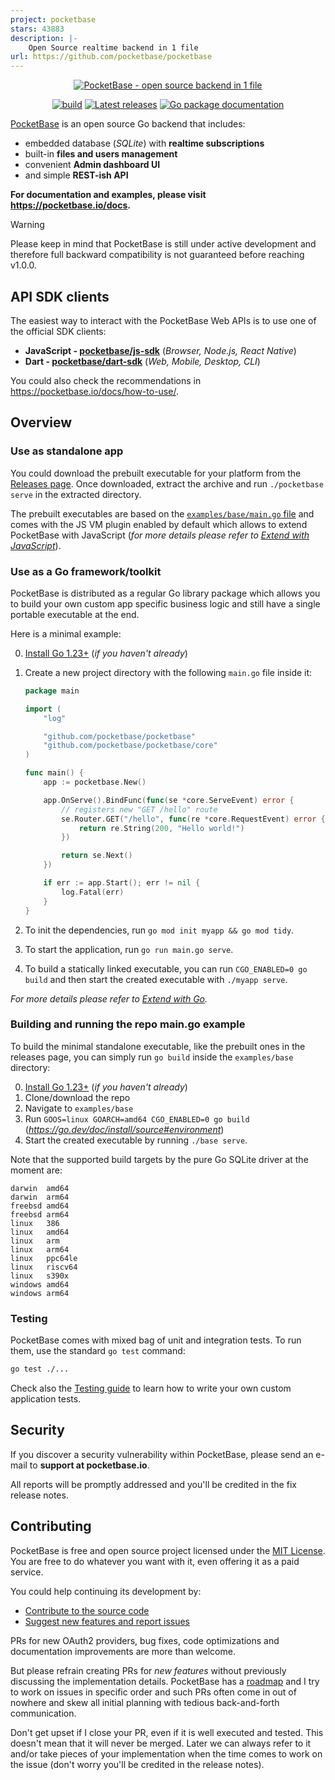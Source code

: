 ```yaml
---
project: pocketbase
stars: 43883
description: |-
    Open Source realtime backend in 1 file
url: https://github.com/pocketbase/pocketbase
---
```


<p align="center">
    <a href="https://pocketbase.io" target="_blank" rel="noopener">
        <img src="https://i.imgur.com/5qimnm5.png" alt="PocketBase - open source backend in 1 file" />
    </a>
</p>

<p align="center">
    <a href="https://github.com/pocketbase/pocketbase/actions/workflows/release.yaml" target="_blank" rel="noopener"><img src="https://github.com/pocketbase/pocketbase/actions/workflows/release.yaml/badge.svg" alt="build" /></a>
    <a href="https://github.com/pocketbase/pocketbase/releases" target="_blank" rel="noopener"><img src="https://img.shields.io/github/release/pocketbase/pocketbase.svg" alt="Latest releases" /></a>
    <a href="https://pkg.go.dev/github.com/pocketbase/pocketbase" target="_blank" rel="noopener"><img src="https://godoc.org/github.com/pocketbase/pocketbase?status.svg" alt="Go package documentation" /></a>
</p>

[PocketBase](https://pocketbase.io) is an open source Go backend that includes:

- embedded database (_SQLite_) with **realtime subscriptions**
- built-in **files and users management**
- convenient **Admin dashboard UI**
- and simple **REST-ish API**

**For documentation and examples, please visit https://pocketbase.io/docs.**

> [!WARNING]
> Please keep in mind that PocketBase is still under active development
> and therefore full backward compatibility is not guaranteed before reaching v1.0.0.

## API SDK clients

The easiest way to interact with the PocketBase Web APIs is to use one of the official SDK clients:

- **JavaScript - [pocketbase/js-sdk](https://github.com/pocketbase/js-sdk)** (_Browser, Node.js, React Native_)
- **Dart - [pocketbase/dart-sdk](https://github.com/pocketbase/dart-sdk)** (_Web, Mobile, Desktop, CLI_)

You could also check the recommendations in https://pocketbase.io/docs/how-to-use/.


## Overview

### Use as standalone app

You could download the prebuilt executable for your platform from the [Releases page](https://github.com/pocketbase/pocketbase/releases).
Once downloaded, extract the archive and run `./pocketbase serve` in the extracted directory.

The prebuilt executables are based on the [`examples/base/main.go` file](https://github.com/pocketbase/pocketbase/blob/master/examples/base/main.go) and comes with the JS VM plugin enabled by default which allows to extend PocketBase with JavaScript (_for more details please refer to [Extend with JavaScript](https://pocketbase.io/docs/js-overview/)_).

### Use as a Go framework/toolkit

PocketBase is distributed as a regular Go library package which allows you to build
your own custom app specific business logic and still have a single portable executable at the end.

Here is a minimal example:

0. [Install Go 1.23+](https://go.dev/doc/install) (_if you haven't already_)

1. Create a new project directory with the following `main.go` file inside it:
    ```go
    package main

    import (
        "log"

        "github.com/pocketbase/pocketbase"
        "github.com/pocketbase/pocketbase/core"
    )

    func main() {
        app := pocketbase.New()

        app.OnServe().BindFunc(func(se *core.ServeEvent) error {
            // registers new "GET /hello" route
            se.Router.GET("/hello", func(re *core.RequestEvent) error {
                return re.String(200, "Hello world!")
            })

            return se.Next()
        })

        if err := app.Start(); err != nil {
            log.Fatal(err)
        }
    }
    ```

2. To init the dependencies, run `go mod init myapp && go mod tidy`.

3. To start the application, run `go run main.go serve`.

4. To build a statically linked executable, you can run `CGO_ENABLED=0 go build` and then start the created executable with `./myapp serve`.

_For more details please refer to [Extend with Go](https://pocketbase.io/docs/go-overview/)._

### Building and running the repo main.go example

To build the minimal standalone executable, like the prebuilt ones in the releases page, you can simply run `go build` inside the `examples/base` directory:

0. [Install Go 1.23+](https://go.dev/doc/install) (_if you haven't already_)
1. Clone/download the repo
2. Navigate to `examples/base`
3. Run `GOOS=linux GOARCH=amd64 CGO_ENABLED=0 go build`
   (_https://go.dev/doc/install/source#environment_)
4. Start the created executable by running `./base serve`.

Note that the supported build targets by the pure Go SQLite driver at the moment are:

```
darwin  amd64
darwin  arm64
freebsd amd64
freebsd arm64
linux   386
linux   amd64
linux   arm
linux   arm64
linux   ppc64le
linux   riscv64
linux   s390x
windows amd64
windows arm64
```

### Testing

PocketBase comes with mixed bag of unit and integration tests.
To run them, use the standard `go test` command:

```sh
go test ./...
```

Check also the [Testing guide](http://pocketbase.io/docs/testing) to learn how to write your own custom application tests.

## Security

If you discover a security vulnerability within PocketBase, please send an e-mail to **support at pocketbase.io**.

All reports will be promptly addressed and you'll be credited in the fix release notes.

## Contributing

PocketBase is free and open source project licensed under the [MIT License](LICENSE.md).
You are free to do whatever you want with it, even offering it as a paid service.

You could help continuing its development by:

- [Contribute to the source code](CONTRIBUTING.md)
- [Suggest new features and report issues](https://github.com/pocketbase/pocketbase/issues)

PRs for new OAuth2 providers, bug fixes, code optimizations and documentation improvements are more than welcome.

But please refrain creating PRs for _new features_ without previously discussing the implementation details.
PocketBase has a [roadmap](https://github.com/orgs/pocketbase/projects/2) and I try to work on issues in specific order and such PRs often come in out of nowhere and skew all initial planning with tedious back-and-forth communication.

Don't get upset if I close your PR, even if it is well executed and tested. This doesn't mean that it will never be merged.
Later we can always refer to it and/or take pieces of your implementation when the time comes to work on the issue (don't worry you'll be credited in the release notes).

